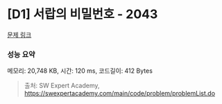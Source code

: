 # [D1] 서랍의 비밀번호 - 2043 

[문제 링크](https://swexpertacademy.com/main/code/problem/problemDetail.do?contestProbId=AV5QJ_8KAx8DFAUq) 

### 성능 요약

메모리: 20,748 KB, 시간: 120 ms, 코드길이: 412 Bytes



> 출처: SW Expert Academy, https://swexpertacademy.com/main/code/problem/problemList.do